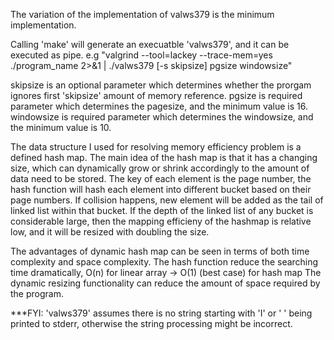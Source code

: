 The variation of the implementation of valws379 is the minimum implementation.

Calling 'make' will generate an execuatble 'valws379', and it can be executed as pipe.
e.g "valgrind --tool=lackey --trace-mem=yes ./program_name 2>&1 | ./valws379 [-s skipsize] pgsize windowsize"

skipsize is an optional parameter which determines whether the prorgam ignores first 'skipsize' amount of memory reference.
pgsize is required parameter which determines the pagesize, and the minimum value is 16.
windowsize is required parameter which determines the windowsize, and the minimum value is 10.

The data structure I used for resolving memory efficiency problem is a defined hash map.
The main idea of the hash map is that it has a changing size, which can dynamically grow or shrink accordingly to the amount of data need to be stored.
The key of each element is the page number, the hash function will hash each element into different bucket based on their page numbers.
If collision happens, new element will be added as the tail of linked list within that bucket.
If the depth of the linked list of any bucket is considerable large, then the mapping efficieny of the hashmap is relative low, and it will be resized with doubling the size.

The advantages of dynamic hash map can be seen in terms of both time complexity and space complexity.
The hash function reduce the searching time dramatically, O(n) for linear array -> O(1) (best case) for hash map
The dynamic resizing functionality can reduce the amount of space required by the program.

***FYI: 'valws379' assumes there is no string starting with 'I' or ' ' being printed to stderr, otherwise the string processing might be incorrect.